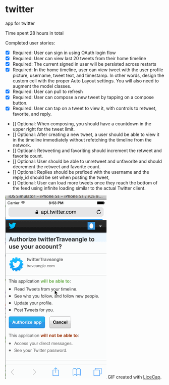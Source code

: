 twitter
=======

app for twitter

Time spent 28 hours in total

Completed user stories:


* [x] Required: User can sign in using OAuth login flow
* [x] Required: User can view last 20 tweets from their home timeline
* [x] Required: The current signed in user will be persisted across restarts
* [x] Required: In the home timeline, user can view tweet with the user profile picture, username, tweet text, and timestamp. In other words, design the custom cell with the proper Auto Layout settings. You will also need to augment the model classes.
* [x] Required: User can pull to refresh
* [x] Required: User can compose a new tweet by tapping on a compose button.
* [x] Required: User can tap on a tweet to view it, with controls to retweet, favorite, and reply.
* [] Optional: When composing, you should have a countdown in the upper right for the tweet limit.
* [] Optional: After creating a new tweet, a user should be able to view it in the timeline immediately without refetching the timeline from the network.
* [] Optioanl: Retweeting and favoriting should increment the retweet and favorite count.
* [] Optional: User should be able to unretweet and unfavorite and should decrement the retweet and favorite count.
* [] Optional: Replies should be prefixed with the username and the reply_id should be set when posting the tweet,
* [] Optional: User can load more tweets once they reach the bottom of the feed using infinite loading similar to the actual Twitter client.

![Video Walkthrough](/twitter.gif)
GIF created with [LiceCap](http://www.cockos.com/licecap/).

